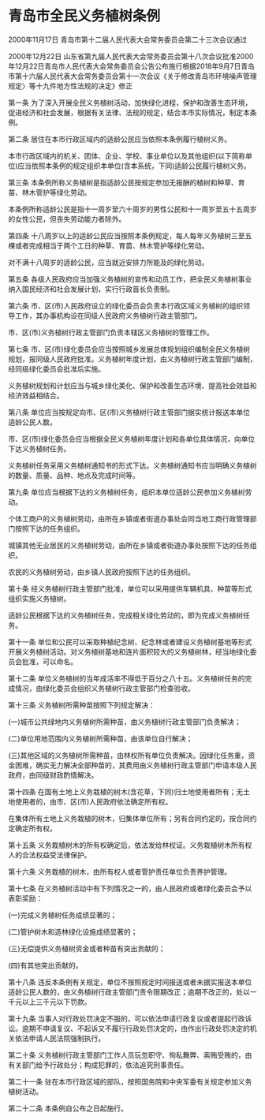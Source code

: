 # 青岛市全民义务植树条例

2000年11月17日 青岛市第十二届人民代表大会常务委员会第二十三次会议通过

2000年12月22日 山东省第九届人民代表大会常务委员会第十八次会议批准2000年12月22日青岛市人民代表大会常务委员会公告公布施行根据2018年9月7日青岛市第十六届人民代表大会常务委员会第十一次会议《关于修改青岛市环境噪声管理规定〉等十九件地方性法规的决定》修正



第一条 为了深入开展全民义务植树活动，加快绿化进程，保护和改善生态环境，促进经济和社会发展，根据有关法律、法规的规定，结合本市实际情况，制定本条例。

第二条 居住在本市行政区域内的适龄公民应当依照本条例履行植树义务。

本市行政区域内的机关、团体、企业、学校、事业单位以及其他组织(以下简称单位)应当依照本条例的规定组织本单位(含本系统，下同)适龄公民履行植树义务。

第三条 本条例所称义务植树是指适龄公民按规定参加无报酬的植树和种草、育苗、林木管护等绿化劳动。

本条例所称适龄公民是指十一周岁至六十周岁的男性公民和十一周岁至五十五周岁的女性公民，但丧失劳动能力者除外。

第四条 十八周岁以上的适龄公民应当按照本条例规定，每人每年义务植树三至五棵或者完成相当于两个工日的种草、育苗、林木管护等绿化劳动。

对不满十八周岁的适龄公民，应当就近安排力所能及的绿化劳动。

第五条 各级人民政府应当加强义务植树的宣传和动员工作，把全民义务植树事业纳入国民经济和社会发展计划，实行行政首长负责制。

第六条 市、区(市)人民政府设立的绿化委员会负责本行政区域义务植树的组织领导工作，其办事机构设在同级人民政府义务植树行政主管部门。

市、区(市)义务植树行政主管部门负责本辖区义务植树的管理工作。

第七条 市、区(市)绿化委员会应当按照城乡发展总体规划组织编制全民义务植树规划，报同级人民政府批准。义务植树年度计划，由义务植树行政主管部门编制，经同级绿化委员会批准后实施。

义务植树规划和计划应当与城乡绿化美化、保护和改善生态环境、提高社会效益和经济效益相结合。

第八条 单位应当按规定向市、区(市)义务植树行政主管部门据实统计报送本单位适龄公民人数。

市、区(市)绿化委员会应当根据全民义务植树年度计划和各单位具体情况，向单位下达义务植树任务。

义务植树任务采用义务植树通知书的形式下达。义务植树通知书应当明确义务植树的数量、质量、品种、地点及完成时间等。

第九条 单位应当根据下达的义务植树任务，组织本单位适龄公民参加义务植树劳动。

个体工商户的义务植树劳动，由所在乡镇或者街道办事处会同当地工商行政管理部门按照下达的任务组织。

城镇其他无业居民的义务植树劳动，由所在乡镇或者街道办事处按照下达的任务组织。

农民的义务植树劳动，由乡镇人民政府按照下达的任务组织。

第十条 经义务植树行政主管部门批准，单位可以采用提供车辆机具、种苗等形式组织实施义务植树。

适龄公民根据下达的义务植树任务，完成相关绿化劳动的，即为完成义务植树任务。

第十一条 单位和公民可以采取种植纪念树、纪念林或者建设义务植树基地等形式开展义务植树活动。对义务植树基地和连片面积较大的义务植树林，经当地绿化委员会批准，可以命名。

第十二条 单位义务植树的当年成活率不得低于百分之八十五。义务植树任务的完成情况，由绿化委员会组织义务植树行政主管部门检查验收。

第十三条 义务植树所需种苗按照下列规定解决：

(一)城市公共绿地内义务植树所需种苗，由义务植树行政主管部门负责解决；

(二)单位用地范围内义务植树所需种苗，由该单位自行解决；

(三)其他区域的义务植树所需种苗，由林权所有单位负责解决。因绿化任务重，资金困难，确实无力解决全部种苗的，其费用由义务植树行政主管部门申请本级人民政府，由同级财政酌情解决。

第十四条 在国有土地上义务栽植的树木(含花草，下同)归土地使用者所有；无土地使用者的，由市、区(市)人民政府依法确定所有权。

在集体所有土地上义务栽植的树木，归集体单位所有；另有合同约定的，按合同约定确定所有权。

第十五条 义务栽植树木的所有权确定后，依法发给林权证。义务栽植树木所有权人的合法权益受法律保护。

第十六条 义务栽植的树木，由所有权人或者管护责任单位负责养护管理。

第十七条 在义务植树活动中有下列情况之一的，由人民政府或者绿化委员会予以表彰奖励：

(一)完成义务植树任务成绩显著的；

(二)管护树木和造林绿化设施成绩显著的；

(三)无偿提供义务植树资金或者种苗有突出贡献的；

(四)有其他突出贡献的。

第十八条 违反本条例有关规定，单位不按照规定时间报送或者未据实报送本单位适龄公民人数的，由义务植树行政主管部门责令限期改正；逾期不改正的，处以一千元以上三千元以下罚款。

第十九条 当事人对行政处罚决定不服的，可以依法申请行政复议或者提起行政诉讼。逾期不申请复议、不起诉又不履行行政处罚决定的，由作出行政处罚决定的机关依法申请人民法院强制执行。

第二十条 义务植树行政主管部门工作人员玩忽职守、徇私舞弊、索贿受贿的，由有关部门给予行政处分；构成犯罪的，依法追究刑事责任。

第二十一条 驻在本市行政区域的部队，按照国务院和中央军委有关规定参加义务植树活动。

第二十二条 本条例自公布之日起施行。